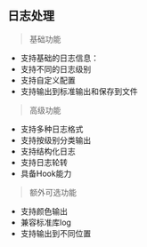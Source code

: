 ## 日志处理
> 基础功能
+ 支持基础的日志信息：
+ 支持不同的日志级别
+ 支持自定义配置
+ 支持输出到标准输出和保存到文件
> 高级功能
+ 支持多种日志格式
+ 支持按级别分类输出
+ 支持结构化日志
+ 支持日志轮转
+ 具备Hook能力
> 额外可选功能
+ 支持颜色输出
+ 兼容标准库log
+ 支持输出到不同位置
